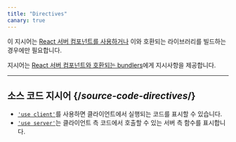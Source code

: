 ```yaml
---
title: "Directives"
canary: true
---
```


<Canary>

이 지시어는 [React 서버 컴포넌트를 사용하거나](/learn/start-a-new-react-project#bleeding-edge-react-frameworks) 이와 호환되는 라이브러리를 빌드하는 경우에만 필요합니다.

</Canary>

<Intro>

지시어는 [React 서버 컴포넌트와 호환되는 bundlers](/learn/start-a-new-react-project#bleeding-edge-react-frameworks)에게 지시사항을 제공합니다.

</Intro>

---

## 소스 코드 지시어 {/*source-code-directives*/}

* [`'use client'`](/reference/rsc/use-client)를 사용하면 클라이언트에서 실행되는 코드를 표시할 수 있습니다.
* [`'use server'`](/reference/rsc/use-server)는 클라이언트 측 코드에서 호출할 수 있는 서버 측 함수를 표시합니다.
